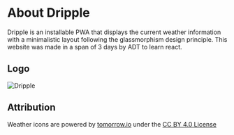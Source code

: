 # About Dripple
Dripple is an installable PWA that displays the current weather information with a minimalistic layout following the glassmorphism design principle.
This website was made in a span of 3 days by ADT to learn react.

## Logo
![Dripple](https://github.com/user-attachments/assets/710cc69f-484d-4d17-9684-c736dfbc038e)

## Attribution
Weather icons are powered by [tomorrow.io](https://tomorrow.io/weather-api) under the [CC BY 4.0 License](https://creativecommons.org/licenses/by/4.0/)
